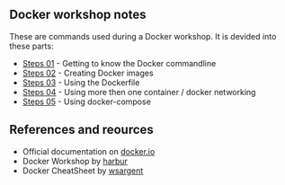 ## Docker workshop notes

These are commands used during a Docker workshop. It is devided into these parts:

 * [Steps 01](./blob/master/steps01.md) - Getting to know the Docker commandline 
 * [Steps 02](./blob/master/steps02.md) - Creating Docker images
 * [Steps 03](./blob/master/steps03.md) - Using the Dockerfile
 * [Steps 04](./blob/master/steps04.md) - Using more then one container / docker networking
 * [Steps 05](./blob/master/steps05.md) - Using docker-compose


 ## References and reources

  * Official documentation on [docker.io](https://docs.docker.com/)
  * Docker Workshop by [harbur](https://github.com/harbur/docker-workshop.git)
  * Docker CheatSheet by [wsargent](https://github.com/wsargent/docker-cheat-sheet)
